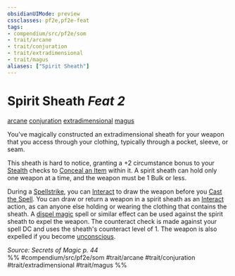 ```yaml
---
obsidianUIMode: preview
cssclasses: pf2e,pf2e-feat
tags:
- compendium/src/pf2e/som
- trait/arcane
- trait/conjuration
- trait/extradimensional
- trait/magus
aliases: ["Spirit Sheath"]
---
```

# Spirit Sheath  *Feat 2*  
[arcane](rules/traits/arcane.md "Arcane Tradition Trait")  [conjuration](rules/traits/conjuration.md "Conjuration School Trait")  [extradimensional](rules/traits/extradimensional.md "Extradimensional Effect Trait")  [magus](rules/traits/magus-som.md "Magus Class Trait")  


You've magically constructed an extradimensional sheath for your weapon that you access through your clothing, typically through a pocket, sleeve, or seam.

This sheath is hard to notice, granting a +2 circumstance bonus to your [Stealth](compendium/skills.md#Stealth) checks to [Conceal an Item](rules/actions/conceal-an-object.md) within it. A spirit sheath can hold only one weapon at a time, and the weapon must be 1 Bulk or less.

During a [Spellstrike](rules/actions/spellstrike-som.md), you can [Interact](rules/actions/interact.md) to draw the weapon before you [Cast the Spell](rules/actions/cast-a-spell.md). You can draw or return a weapon in a spirit sheath as an [Interact](rules/actions/interact.md) action, as can anyone else holding or wearing the clothing that contains the sheath. A [dispel magic](compendium/spells/dispel-magic.md) spell or similar effect can be used against the spirit sheath to expel the weapon. The counteract check is made against your spell DC and uses the sheath's counteract level of 1. The weapon is also expelled if you become [unconscious](rules/conditions.md#Unconscious).

*Source: Secrets of Magic p. 44*  
%% #compendium/src/pf2e/som #trait/arcane #trait/conjuration #trait/extradimensional #trait/magus %%